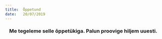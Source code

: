 ```yaml
---
title:  Õppetund
date:   20/07/2019
---
```


### <center>Me tegeleme selle õppetükiga. Palun proovige hiljem uuesti.</center>